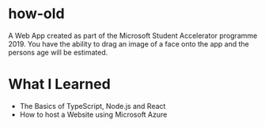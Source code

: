 # how-old

A Web App created as part of the Microsoft Student Accelerator programme 2019. You have the ability to drag an image of a face onto the app and the persons age will be estimated.

# What I Learned

* The Basics of TypeScript, Node.js and React
* How to host a Website using Microsoft Azure
